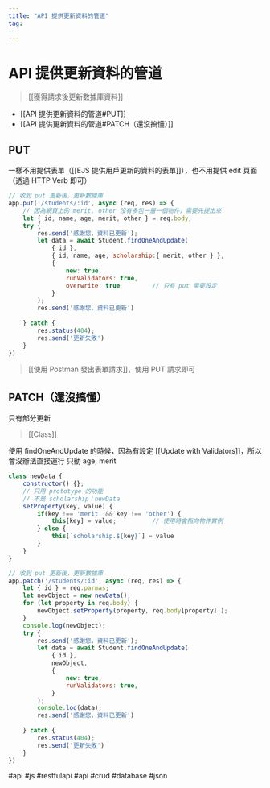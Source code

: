 ```yaml
---
title: "API 提供更新資料的管道"
tag: 
- 
---
```

# API 提供更新資料的管道
>[[獲得請求後更新數據庫資料]]

- [[API 提供更新資料的管道#PUT]]
- [[API 提供更新資料的管道#PATCH（還沒搞懂）]]


## PUT 
一樣不用提供表單（[[EJS 提供用戶更新的資料的表單]]），也不用提供 edit 頁面（透過 HTTP Verb 即可）
```js
// 收到 put 更新後，更新數據庫
app.put('/students/:id', async (req, res) => {
	// 因為網頁上的 merit, other 沒有多包一層一個物件，需要先提出來
	let { id, name, age, merit, other } = req.body;
	try {
		res.send('感謝您，資料已更新');
		let data = await Student.findOneAndUpdate(
			{ id },
			{ id, name, age, scholarship:{ merit, other } },
			{
				new: true,
				runValidators: true,
				overwrite: true			// 只有 put 需要設定
			}
		);
		res.send('感謝您，資料已更新')
		
	} catch {
		res.status(404);
		res.send('更新失敗')
	}
})
```

>[[使用 Postman 發出表單請求]]，使用 PUT 請求即可

## PATCH（還沒搞懂）
只有部分更新
>[[Class]]

使用 findOneAndUpdate 的時候，因為有設定 [[Update with Validators]]，所以會沒辦法直接運行
只動 age, merit 
```js
class newData {
	constructor() {};
	// 只用 prototype 的功能
	// 不是 scholarship：newData
	setProperty(key, value) {
		if(key !== 'merit' && key !== 'other') {
			this[key] = value;			// 使用時會指向物件實例
		} else {
			this[`scholarship.${key}`] = value
		}
	}
}

// 收到 put 更新後，更新數據庫
app.patch('/students/:id', async (req, res) => {
	let { id } = req.parmas;
	let newObject = new newData();
	for (let property in req.body) {
		newObject.setProperty(property, req.body[property] );
	}
	console.log(newObject);
	try {
		res.send('感謝您，資料已更新');
		let data = await Student.findOneAndUpdate(
			{ id },
			newObject,
			{
				new: true,
				runValidators: true,
			}
		);
		console.log(data);
		res.send('感謝您，資料已更新')
		
	} catch {
		res.status(404);
		res.send('更新失敗')
	}
})
```
#api #js #restfulapi #api #crud #database #json 